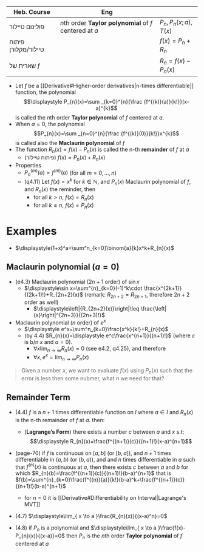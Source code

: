 
| Heb. Course         | Eng                                                      |                         |
| ------------------- | -------------------------------------------------------- | ----------------------- |
| פולינום טיילור      | $n$th order **Taylor polynomial** of $f$ centered at $a$ | $P_{n},P_{n}(x;a),T(x)$ |
| פיתוח טיילור/מקלורן |                                                          | $f(x)=P_{n}+R_{n}$      |
| שארית של $f$        |                                                          | $R_{n}=f(x)-P_{n}(x)$   |

- Let $f$ be a [[Derivative#Higher-order derivatives|n-times differentiable]] function, the polynomial $$\displaystyle P_{n}(x)=\sum _{k=0}^{n}{\frac {f^{(k)}(a)}{k!}}(x-a)^{k}$$ is called the $n$th order **Taylor polynomial** of $f$ centered at $a$.
- When $a=0$, the polynomial $$P_{n}(x)=\sum _{n=0}^{n}{\frac {f^{(k)}(0)}{k!}}x^{k}$$ is called also the **Maclaurin polynomial** of $f$
- The function $R_{n}(x)=f(x)-P_{n}(x)$ is called the n-th **remainder** of $f$ at $a$
	- (פיתוח טיילור) $f(x)=P_{n}(x)+R_{n}(x)$ 
- Properties
	- $P_{n}^{(m)}(a)=f^{(m)}(a)$ (for all $m=0,\dots,n$)
	- (q4.11) Let $f(x)=x^k$ for $k\in\mathbb{N}$, and $P_{n}(x)$ Maclaurin polynomial of $f$, and $R_{n}(x)$ the reminder, then
		- for all $k>n$, $f(x)=R_{n}(x)$
		- for all $k\leq n$, $f(x)=P_{n}(x)$




# Examples 

- $\displaystyle(1+x)^a=\sum^n_{k=0}\binom{a}{k}x^k+R_{n}(x)$
## Maclaurin polynomial ($a=0$)

- (e4.3) Maclaurin polynomial ($2n+1$ order) of $\sin x$
	- $\displaystyle\sin x=\sum^{n}_{k=0}(-1)^k\cdot \frac{x^{2k+1}}{(2k+1)!}+R_{2n+2}(x)$ (remark: $R_{2n+2}=R_{2n+1}$, therefore $2n+2$ order as well)
		- $\displaystyle\left|{R_{2n+2}(x)}\right|\leq \frac{\left|{x}\right|^{2n+3}}{(2n+3)!}$
- Maclaurin polynomial ($n$ order) of $e^x$ 
	- $\displaystyle e^x=\sum^n_{k=0}\frac{x^k}{k!}+R_{n}(x)$ 
	- (by 4.4) $R_{n}(x)=\displaystyle e^c\frac{x^{n+1}}{(n+1)!}$ (where $c$ is b/n $x$ and $a=0$). 
		- $\forall x\displaystyle\lim_{ n \to \infty }R_{n}(x)=0$ (see e4.2, q4.25), and therefore
		- $\forall x,e^x=\displaystyle\lim_{ n \to \infty }P_{n}(x)$


> Given a number $x$, we want to evaluate $f(x)$ using $P_{n}(x)$ such that the error is less then some nubmer, what $n$ we need for that?

## Remainder Term

- (4.4) $f$ is a $n+1$ times differentiable function on $I$ where $a\in I$ and $R_{n}(x)$ is the n-th remainder of $f$ at $a$. then:
	- (**Lagrange’s Form**) there exists a number $c$ between $a$ and $x$ s.t: $$\displaystyle R_{n}(x)=\frac{f^{(n+1)}(c)}{(n+1)!}(x-a)^{n+1}$$


- (page-70) if $f$ is continuous on $[a,b]$ (or $[b,a]$), and $n+1$ times differentiable in $(a,b)$ (or $(b,a)$), and and $n$ times differentiable in $a$ such that $f^{(n)}(x)$ is continuous at $a$, then there exists $c$ between $a$ and $b$ for which $R_{n}(b)=\frac{f^{(n+1)}(c)}{(n+1)!}(b-a)^{n+1}$ that is $f(b)=\sum^{n}_{k=0}\frac{f^{(n)}(a)}{k!}(b-a)^k+\frac{f^{(n+1)}(c)}{(n+1)!}(b-a)^{n+1}$
	- for $n=0$ it is [[Derivative#Differentiability on Interval|Lagrange's MVT]]



- (4.7) $\displaystyle\lim_{ x \to a }\frac{R_{n}(x)}{(x-a)^n}=0$
- (4.8) if $P_{n}$ is a polynomial and $\displaystyle\lim_{ x \to a }\frac{f(x)-P_{n}(x)}{(x-a)}=0$ then $P_{n}$ is the $n$th order **Taylor polynomial** of $f$ centered at $a$


